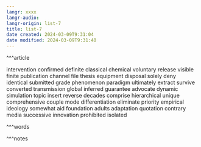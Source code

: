 ```yaml
---
langr: xxxx
langr-audio: 
langr-origin: list-7
title: list-7
date created: 2024-03-09T9:31:04
date modified: 2024-03-09T9:31:40
---
```


^^^article

intervention 
 confirmed 
 definite 
 classical 
 chemical 
 voluntary 
 release 
 visible 
 finite 
 publication 
 channel 
 file 
 thesis 
 equipment 
 disposal 
 solely 
 deny 
 identical 
 submitted 
 grade 
 phenomenon 
 paradigm 
 ultimately 
 extract 
 survive 
 converted 
 transmission 
 global 
 inferred 
 guarantee 
 advocate 
 dynamic 
 simulation 
 topic 
 insert 
 reverse 
 decades 
 comprise 
 hierarchical 
 unique 
 comprehensive 
 couple 
 mode 
 differentiation 
 eliminate 
 priority 
 empirical 
 ideology 
 somewhat 
 aid 
 foundation 
 adults 
 adaptation 
 quotation 
 contrary 
 media 
 successive 
 innovation 
 prohibited 
 isolated 


^^^words



^^^notes
